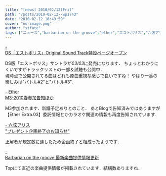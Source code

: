 ```yaml
---
title: "[news] 2010/02/12(Fri)"
path: "/posts/2010-02-12--wp1743"
date: "2010-02-12 18:49:59"
cover: "no-image.png"
author: "stfate"
tags: ["ニュース","barbarian on the groove","ether","エストポリス","六弦アリス"]
---
```


<style type="text/css">
<!--
p {white-space: pre-wrap};
-->
</style>

<a  href="http://www.square-enix.co.jp/music/sem/page/est/" target="_blank">- DS「エストポリス」Original Sound Track特設ページオープン</a>
<div >DS版「エストポリス」サントラが<em>03/03</em>に発売になります．
ちょっとわかりにくいですがトラックリストの一部＆試聴も公開中．
<div >現時点で公開されてる曲はどれも原曲重視な感じで良いですね！
やはり一番の楽しみは"バトル#2"と"バトル#3"．</div></div>

<a  href="http://www.ether-music.com/" target="_blank">- Ether M3-2010春参加告知ほか</a>
<div >M3参加されます．新譜予定ありとのこと．
あとBlogで告知済みではありますが【Ether Extra.03】委託情報とかカラオケ関連の情報も再度告知されています．</div>

<a  href="http://www.rokugen.net/" target="_blank">- 六弦アリス "プレゼント企画終了のお知らせ"</a>
<div >正解者が規定数に達したため企画終了と相成ったようです．</div>

<a  href="http://www.astronotes.jp/bog-official/index.html" target="_blank">- Barbarian on the groove 最新楽曲提供情報更新</a>
<div >Topにて直近の楽曲提供情報が掲載されています．結構数ありますね．</div>